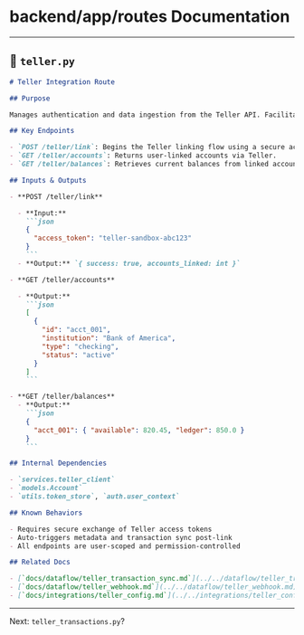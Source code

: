 # backend/app/routes Documentation

---

## 📘 `teller.py`

````markdown
# Teller Integration Route

## Purpose

Manages authentication and data ingestion from the Teller API. Facilitates linking of accounts, fetching balances, and initializing webhook updates for real-time financial data.

## Key Endpoints

- `POST /teller/link`: Begins the Teller linking flow using a secure access token.
- `GET /teller/accounts`: Returns user-linked accounts via Teller.
- `GET /teller/balances`: Retrieves current balances from linked accounts.

## Inputs & Outputs

- **POST /teller/link**

  - **Input:**
    ```json
    {
      "access_token": "teller-sandbox-abc123"
    }
    ```
  - **Output:** `{ success: true, accounts_linked: int }`

- **GET /teller/accounts**

  - **Output:**
    ```json
    [
      {
        "id": "acct_001",
        "institution": "Bank of America",
        "type": "checking",
        "status": "active"
      }
    ]
    ```

- **GET /teller/balances**
  - **Output:**
    ```json
    {
      "acct_001": { "available": 820.45, "ledger": 850.0 }
    }
    ```

## Internal Dependencies

- `services.teller_client`
- `models.Account`
- `utils.token_store`, `auth.user_context`

## Known Behaviors

- Requires secure exchange of Teller access tokens
- Auto-triggers metadata and transaction sync post-link
- All endpoints are user-scoped and permission-controlled

## Related Docs

- [`docs/dataflow/teller_transaction_sync.md`](../../dataflow/teller_transaction_sync.md)
- [`docs/dataflow/teller_webhook.md`](../../dataflow/teller_webhook.md)
- [`docs/integrations/teller_config.md`](../../integrations/teller_config.md)
````

---

Next: `teller_transactions.py`?
